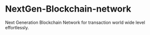 # NextGen-Blockchain-network
Next Generation Blockchain Network for transaction world wide level effortlessly.
